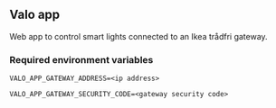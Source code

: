 ## Valo app

Web app to control smart lights connected to an Ikea trådfri gateway.

### Required environment variables

`VALO_APP_GATEWAY_ADDRESS=<ip address>`

`VALO_APP_GATEWAY_SECURITY_CODE=<gateway security code>`